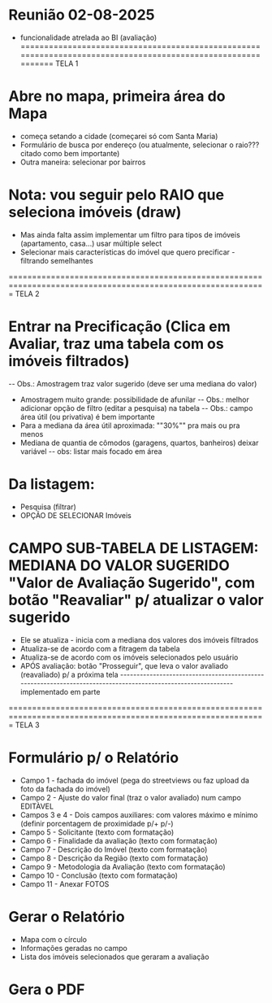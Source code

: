 # Reunião 02-08-2025
 - funcionalidade atrelada ao BI (avaliação)
=============================================================================================================   TELA 1
# Abre no mapa, primeira área do Mapa
 - começa setando a cidade (começarei só com Santa Maria)
 - Formulário de busca por endereço (ou atualmente, selecionar o raio??? citado como bem importante)
 - Outra maneira: selecionar por bairros
# Nota: vou seguir pelo RAIO que seleciona imóveis (draw)
 - Mas ainda falta assim implementar um filtro para tipos de imóveis (apartamento, casa...) usar múltiple select
 - Selecionar mais características do imóvel que quero precificar - filtrando semelhantes

=============================================================================================================   TELA 2
# Entrar na Precificação (Clica em Avaliar, traz uma tabela com os imóveis filtrados)
 -- Obs.: Amostragem traz valor sugerido (deve ser uma mediana do valor)
 - Amostragem muito grande: possibilidade de afunilar
 -- Obs.: melhor adicionar opção de filtro (editar a pesquisa) na tabela
 -- Obs.: campo área útil (ou privativa) é bem importante
 - Para a mediana da área útil aproximada: ""30%"" pra mais ou pra menos
 - Mediana de quantia de cômodos (garagens, quartos, banheiros) deixar variável
 -- obs: listar mais focado em área

# Da listagem:
 - Pesquisa (filtrar)
 - OPÇÃO DE SELECIONAR Imóveis
# CAMPO SUB-TABELA DE LISTAGEM: MEDIANA DO VALOR SUGERIDO "Valor de Avaliação Sugerido", com botão "Reavaliar" p/ atualizar o valor sugerido

 - Ele se atualiza - inicia com a mediana dos valores dos imóveis filtrados
 - Atualiza-se de acordo com a fitragem da tabela 
 - Atualiza-se de acordo com os imóveis selecionados pelo usuário
 - APÓS avaliação: botão "Prosseguir", que leva o valor avaliado (reavaliado) p/ a próxima tela
------------------------------------------------------------------------------------------------------------- implementado em parte

=============================================================================================================   TELA 3
# Formulário p/ o Relatório
 - Campo 1 - fachada do imóvel (pega do streetviews ou faz upload da foto da fachada do imóvel)
 - Campo 2 - Ajuste do valor final (traz o valor avaliado) num campo EDITÀVEL
 - Campos 3 e 4 - Dois campos auxiliares: com valores máximo e mínimo (definir porcentagem de proximidade p/+ p/-)
 - Campo 5 - Solicitante (texto com formatação)
 - Campo 6 - Finalidade da avaliação (texto com formatação)
 - Campo 7 - Descrição do Imóvel (texto com formatação)
 - Campo 8 - Descrição da Região (texto com formatação)
 - Campo 9 - Metodologia da Avaliação (texto com formatação)
 - Campo 10 - Conclusão (texto com formatação)
 - Campo 11 - Anexar FOTOS

# Gerar o Relatório
 - Mapa com o círculo 
 - Informações geradas no campo
 - Lista dos imóveis selecionados que geraram a avaliação

# Gera o PDF